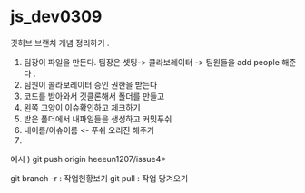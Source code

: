 # js_dev0309
깃허브 브랜치 개념 정리하기 .
1. 팀장이 파일을 만든다.  팀장은 셋팅-> 콜라보레이터 -> 팀원들을 add people 해준다 . 
2. 팀원이 콜라보레이터 승인 권한을 받는다 
3. 코드를 받아와서 깃클론해서 폴더를 만들고 
4. 왼쪽 고양이 이슈확인하고 체크하기 
5. 받은 폴더에서 내파일들을 생성하고 커밋푸쉬 
6. 내이름/이슈이름 <- 푸쉬 오리진 해주기 
7. 
예시 ) git push origin  heeeun1207/issue4* 


git branch -r  : 작업현황보기 
git pull  : 작업 당겨오기 

